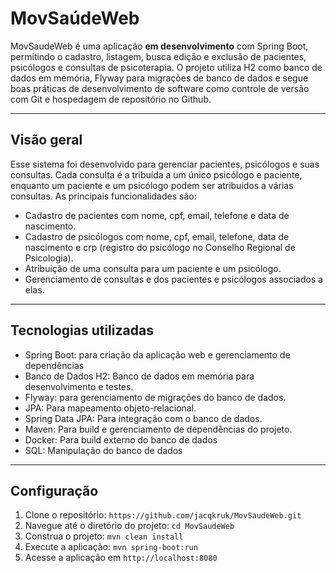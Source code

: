 # MovSaúdeWeb

MovSaudeWeb é uma aplicação **em desenvolvimento** com Spring Boot, permitindo o cadastro, listagem, busca edição e exclusão de pacientes, psicólogos e consultas de psicoterapia.
O projeto utiliza H2 como banco de dados em memória, Flyway para migrações de banco de dados e segue boas práticas de desenvolvimento de software como controle de versão com Git e hospedagem de repositório no Github.

---
## Visão geral
Esse sistema foi desenvolvido para gerenciar pacientes, psicólogos e suas consultas. Cada consulta é a tribuída a um único psicólogo e paciente, enquanto um paciente e um psicólogo podem ser atribuídos a várias consultas. As principais funcionalidades são:
- Cadastro de pacientes com nome, cpf, email, telefone e data de nascimento.
- Cadastro de psicólogos com nome, cpf, email, telefone, data de nascimento e crp (registro do psicólogo no Conselho Regional de Psicologia).
- Atribuição de uma consulta para um paciente e um psicólogo.
- Gerenciamento de consultas e dos pacientes e psicólogos associados a elas.

---
## Tecnologias utilizadas
- Spring Boot: para criação da aplicação web e gerenciamento de dependências
- Banco de Dados H2: Banco de dados em memória para desenvolvimento e testes.
- Flyway: para gerenciamento de migrações do banco de dados.
- JPA: Para mapeamento objeto-relacional.
- Spring Data JPA: Para integração com o banco de dados.
- Maven: Para build e gerenciamento de dependências do projeto.
- Docker: Para build externo do banco de dados
- SQL: Manipulação do banco de dados

---
## Configuração
1. Clone o repositório: `https://github.com/jacqkruk/MovSaudeWeb.git`
2. Navegue até o diretório do projeto: `cd MovSaudeWeb`
3. Construa o projeto: `mvn clean install`
4. Execute a aplicação: `mvn spring-boot:run`
5. Acesse a aplicação em `http://localhost:8080`

